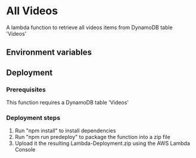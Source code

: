 # All Videos

A lambda function to retrieve all videos items from DynamoDB table 'Videos'

## Environment variables

## Deployment

### Prerequisites

This function requires a DynamoDB table 'Videos'

### Deployment steps

1. Run "npm install" to install dependencies
2. Run "npm run predeploy" to package the function into a zip file
3. Upload it the resulting Lambda-Deployment.zip using the AWS Lambda Console

